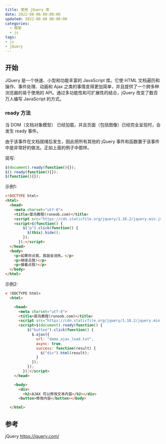 ```yaml
---
title: 使用 jQuery 库
date: 2022-08-08 00:00:00
updated: 2022-08-08 00:00:00
categories:
  - 框架
  - js
tags:
- js
- jQuery
---
```


## 开始

JQuery 是一个快速、小型和功能丰富的 JavaScript 库。它使 HTML 文档遍历和操作、事件处理、动画和 Ajax 之类的事情变得更加简单，并且提供了一个跨多种浏览器的易于使用的 API。通过多功能性和可扩展性的结合，jQuery 改变了数百万人编写 JavaScript 的方式。

### ready 方法

当 DOM（文档对象模型） 已经加载，并且页面（包括图像）已经完全呈现时，会发生 ready 事件。

由于该事件在文档就绪后发生，因此把所有其他的 jQuery 事件和函数置于该事件中是非常好的做法。正如上面的例子中那样。

简写:

```js
$(document).ready(function(){});
$().ready(function(){});
$(function(){});
```

示例1:

```html
<!DOCTYPE html>
<html>
  <head>
    <meta charset="utf-8">
    <title>菜鸟教程(runoob.com)</title>
    <script src="https://cdn.staticfile.org/jquery/1.10.2/jquery.min.js"></script>
    <script>$(function() {
        $("p").click(function() {
          $(this).hide();
        });
      });</script>
  </head>
  <body>
    <p>如果你点我，我就会消失。</p>
    <p>继续点我!</p>
    <p>接着点我!</p>
  </body>
</html>
```

示例2:

```html
< !DOCTYPE html>
  <html>

    <head>
      <meta charset="utf-8">
      <title>菜鸟教程(runoob.com)</title>
      <script src="https://cdn.staticfile.org/jquery/1.10.2/jquery.min.js"></script>
      <script>$(document).ready(function() {
          $("button").click(function() {
            $.ajax({
              url: "demo_ajax_load.txt",
              async: true,
              success: function(result) {
                $("div").html(result);
              }
            });
          });
        });</script>
    </head>

    <body>
      <div>
        <h2>AJAX 可以修改文本内容</h2></div>
      <button>修改内容</button></body>

  </html>
```

## 参考

jQuery
<https://jquery.com/>
